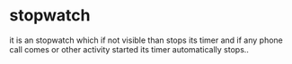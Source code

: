 # stopwatch
it is an stopwatch which if not visible than stops its timer and if any phone call comes or other activity started its timer automatically stops..
